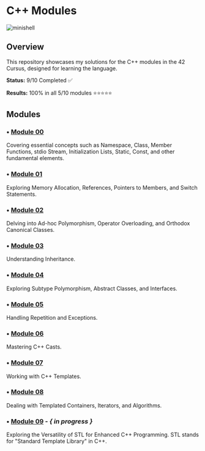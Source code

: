 # C++ Modules

![minishell](https://github.com/ayogun/42-project-badges/blob/main/badges/cppm.png?raw=true)

## Overview
This repository showcases my solutions for the C++ modules in the 42 Cursus, designed for learning the language.

**Status:** 9/10 Completed ✅

**Results:** 100% in all 5/10 modules ⭐️⭐️⭐️⭐️⭐️

## Modules

### • [Module 00](https://github.com/Steven-L-42/42-CPP_Modules/tree/main/Module-00)
Covering essential concepts such as Namespace, Class, Member Functions, stdio Stream, Initialization Lists, Static, Const, and other fundamental elements.

### • [Module 01](https://github.com/Steven-L-42/42-CPP_Modules/tree/main/Module-01)
Exploring Memory Allocation, References, Pointers to Members, and Switch Statements.

### • [Module 02](https://github.com/Steven-L-42/42-CPP_Modules/tree/main/Module-02)
Delving into Ad-hoc Polymorphism, Operator Overloading, and Orthodox Canonical Classes.

### • [Module 03](https://github.com/Steven-L-42/42-CPP_Modules/tree/main/Module-03)
Understanding Inheritance.

### • [Module 04](https://github.com/Steven-L-42/42-CPP_Modules/tree/main/Module-04)
Exploring Subtype Polymorphism, Abstract Classes, and Interfaces.

### • [Module 05](https://github.com/Steven-L-42/42-CPP_Modules/tree/main/Module-05)
Handling Repetition and Exceptions.

### • [Module 06](https://github.com/Steven-L-42/42-CPP_Modules/tree/main/Module-06)
Mastering C++ Casts.

### • [Module 07](https://github.com/Steven-L-42/42-CPP_Modules/tree/main/Module-07)
Working with C++ Templates.

### • [Module 08](https://github.com/Steven-L-42/42-CPP_Modules/tree/main/Module-08)
Dealing with Templated Containers, Iterators, and Algorithms.

### • [Module 09](https://github.com/Steven-L-42/42-CPP_Modules/tree/main/Module-09) - *{ in progress }*
Exploring the Versatility of STL for Enhanced C++ Programming. STL stands for "Standard Template Library" in C++.
